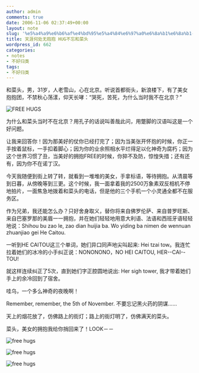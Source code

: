 ```yaml
---
author: admin
comments: true
date: 2006-11-06 02:37:49+00:00
layout: note
slug: '%e5%a4%a9%e6%b6%af%e4%bd%95%e5%a4%84%e6%97%a0%e6%8a%b1%e6%8a%b1-hug%e4%b8%8d%e5%bf%98%e5%92%8c%e8%8f%9c%e5%a4%b4'
title: 天涯何处无抱抱 HUG不忘和菜头
wordpress_id: 662
categories:
- notes
- 不好归类
tags:
- 不好归类
---
```


和菜头，男，31岁，人老雪山，心在北京。听说首都街头，新浪楼下，有了美女抱抱团，不禁秋心荡漾，仰天长哮：“哭死，苦死，为什么当时我不在北京？”

![FREE HUGS](http://static.flickr.com/122/290073982_ee4f724fde.jpg?v=0)

为什么和菜头当时不在北京？用孔子的话说叫善哉此问，用蹩脚的汉语叫这是一个好问题。

让我来回答你！因为那美好的仗你已经打完了；因为当美张开怀抱的时候，你正一手按着鼠标，一手扣着脚心；因为你的业余照相水平烂得足以化神奇为腐朽；因为这个世界习惯了丑，当美好的拥抱FREE的时候，你猝不及防，惊惶失措；还有还有，因为你不在诺丁汉。

今天我随便到街上转了转，就看到一堆堆的美女，手拿标语，等待拥抱。从清晨等到日暮，从傍晚等到三更。这个时候，我一面拿着我的2500万象素双反相机不停地拍片，一面焦急地拨着和菜头的电话，但是他的三个手机一个小灵通全都不在服务区。

作为兄弟，我还能怎么办？只好舍身取义，替你将来自佛罗伦萨、来自普罗旺斯、来自巴塞罗那的美眉一一拥抱，并在她们轻轻地用意大利语、法语和西班牙语轻轻地说：Shihou bu zao le, zao dian huijia ba. Wo yiding ba nimen de wennuan zhuanjiao gei He Caitou.

一听到HE CAITOU这三个单词，她们异口同声地尖叫起来: Hei tzai tow。我连忙拉着她们的冰冷的小手纠正说：NONONONO，NO HEI CAITOU, HER--CAI--TOU! 

就这样连续纠正了5次，直到她们字正腔圆地说出: Her sigh tower, 我才带着她们手上的余冷回到了宿舍。

哇乌，一个多么神奇的夜晚啊！

Remember, remember, the 5th of November. 不要忘记黑火药的阴谋……

天上的烟花放了，仿佛路上的街灯；路上的街灯明了，仿佛满天的菜头。

菜头，美女的拥抱我给你捎回来了！LOOK－－

![free hugs](http://static.flickr.com/95/259123162_ebc359ac37.jpg?v=1159881257)

![free hugs](http://static.flickr.com/114/272970023_01a02b6c08.jpg?v=0)

![free hugs](http://static.flickr.com/119/259258689_0a357808ab.jpg?v=0)
